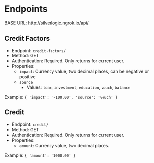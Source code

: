 # Endpoints

BASE URL: http://silverlogic.ngrok.io/api/

## Credit Factors

- Endpoint: `credit-factors/`
- Method: GET
- Authentication: Required. Only returns for current user.
- Properties:
    - `impact`: Currency value, two decimal places, can be negative or positive
    - `source`
        - Values: `loan`, `investment`, `education`, `vouch`, `balance`

Example:
``
{
    'impact': '-100.00', 'source': 'vouch'
}
``

## Credit

- Endpoint: `credit/`
- Method: GET
- Authentication: Required. Only returns for current user.
- Properties:
    - `amount`: Currency value, two decimal places.
   
Example:
``
{
    'amount': '1000.00'
}
``